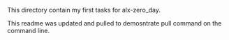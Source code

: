This directory contain my first tasks for alx-zero_day.

This readme was updated and pulled to demosntrate pull command on the command line.
